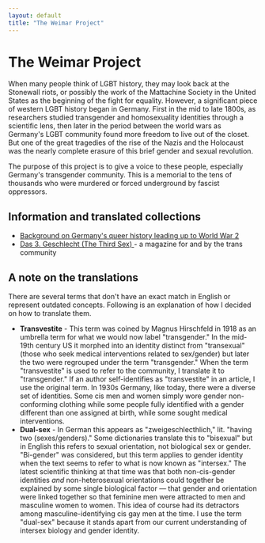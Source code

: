 ```yaml
---
layout: default
title: "The Weimar Project"
---
```


# The Weimar Project

When many people think of LGBT history, they may look back at the Stonewall riots, or possibly the work of the Mattachine Society in the United States as the beginning of the fight for equality. However, a significant piece of western LGBT history began in Germany. First in the mid to late 1800s, as researchers studied transgender and homosexuality identities through a scientific lens, then later in the period between the world wars as Germany's LGBT community found more freedom to live out of the closet. But one of the great tragedies of the rise of the Nazis and the Holocaust was the nearly complete erasure of this brief gender and sexual revolution.

The purpose of this project is to give a voice to these people, especially Germany's transgender community. This is a memorial to the tens of thousands who were murdered or forced underground by fascist oppressors.

<div class="toc">
  <h2>Information and translated collections</h2>
  <ul class="texts">
    <li class="text-title">
      <a href="/background">
        Background on Germany's queer history leading up to World War 2
      </a>
    </li>
    <li class="text-title">
      <a href="/das-dritte-geschlecht">
        Das 3. Geschlecht (The Third Sex)
      </a> - a magazine for and by the trans community
    </li>
  </ul>
</div>

## A note on the translations

There are several terms that don't have an exact match in English or represent outdated concepts. Following is an explanation of how I decided on how to translate them.

- **Transvestite** - This term was coined by Magnus Hirschfeld in 1918 as an umbrella term for what we would now label "transgender." In the mid-19th century US it morphed into an identity distinct from "transexual" (those who seek medical interventions related to sex/gender) but later the two were regrouped under the term "transgender." When the term "transvestite" is used to refer to the community, I translate it to "transgender." If an author self-identifies as "transvestite" in an article, I use the original term. In 1930s Germany, like today, there were a diverse set of identities. Some cis men and women simply wore gender non-conforming clothing while some people fully identified with a gender different than one assigned at birth, while some sought medical interventions.
- **Dual-sex** - In German this appears as "zweigeschlecthlich," lit. "having two (sexes/genders)." Some dictionaries translate this to "bisexual" but in English this refers to sexual orientation, not biological sex or gender. "Bi-gender" was considered, but this term applies to gender identity when the text seems to refer to what is now known as "intersex." The latest scientific thinking at that time was that both non-cis-gender identities _and_ non-heterosexual orientations could together be explained by some single biological factor &mdash; that gender and orientation were linked together so that feminine men were attracted to men and masculine women to women. This idea of course had its detractors among masculine-identifying cis gay men at the time. I use the term "dual-sex" because it stands apart from our current understanding of intersex biology and gender identity.
